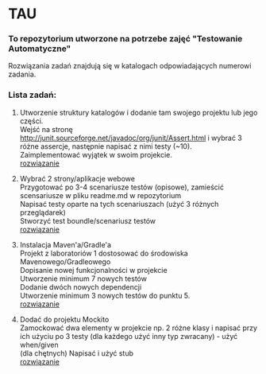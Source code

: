 # TAU  
### To repozytorium utworzone na potrzebe zajęć "Testowanie Automatyczne"   
Rozwiązania zadań znajdują się w katalogach odpowiadających numerowi zadania.  

### Lista zadań:  

1. Utworzenie struktury katalogów i dodanie tam swojego projektu lub jego części.  
Wejść na stronę http://junit.sourceforge.net/javadoc/org/junit/Assert.html i wybrać 3 różne assercje, następnie napisać z nimi testy (~10).  
Zaimplementować wyjątek w swoim projekcie.  
   [rozwiązanie](https://github.com/gottomy2/TAU/tree/main/lab1/src)  
   

2. Wybrać 2 strony/aplikacje webowe  
  Przygotować po 3-4 scenariusze testów (opisowe), zamieścić scensariusze w pliku readme.md w repozytorium  
  Napisać testy oparte na tych scenariuszach (użyć 3 różnych przeglądarek)  
  Stworzyć test boundle/scenariusz testów  
   [rozwiązanie](https://github.com/gottomy2/TAU/tree/main/lab2)  
   

3. Instalacja Maven'a/Gradle'a  
Projekt z laboratoriów 1 dostosować do środowiska Mavenowego/Gradleowego  
Dopisanie nowej funkcjonalności w projekcie  
Utworzenie minimum 7 nowych testów  
Dodanie dwóch nowych dependencji  
Utworzenie minimum 3 nowych testów do punktu 5.  
[rozwiązanie](https://github.com/gottomy2/TAU/tree/main/lab3/src)

4. Dodać do projektu Mockito  
Zamockować dwa elementy w projekcie np. 2 różne klasy i napisać przy ich użyciu po 3 testy (dla każdego użyć inny typ zwracany) - użyć when/given    
(dla chętnych) Napisać i użyć stub  
[rozwiązanie](https://github.com/gottomy2/TAU/tree/main/lab4/src)
